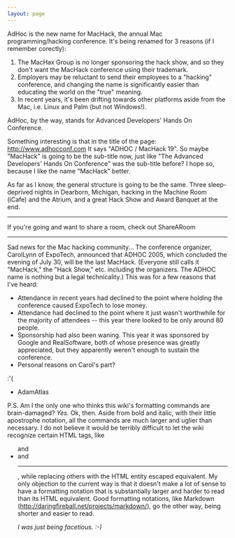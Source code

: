```yaml
---
layout: page
---
```




AdHoc is the new name for MacHack, the annual Mac programming/hacking conference. It's being renamed for 3 reasons (if I remember corectly):
1. The MacHax Group is no longer sponsoring the hack show, and so they don't want the MacHack conference using their trademark.
2. Employers may be reluctant to send their employees to a "hacking" conference, and changing the name is significantly easier than educating the world on the "true" meaning.
3. In recent years, it's been drifting towards other platforms aside from the Mac, i.e. Linux and Palm (but not Windows!).

AdHoc, by the way, stands for Advanced Developers' Hands On Conference.

Something interesting is that in the title of the page:
http://www.adhocconf.com
It says "ADHOC / MacHack 19". So maybe "MacHack" is going to be the sub-title now, just like "The Advanced Developers' Hands On Conference" was the sub-title before? I hope so, because I like the name "MacHack" better.

As far as I know, the general structure is going to be the same. Three sleep-deprived nights in Dearborn, Michigan, hacking in the Machine Room (iCafe) and the Atrium, and a great Hack Show and Award Banquet at the end. 

----
If you're going and want to share a room, check out ShareARoom

----
Sad news for the Mac hacking community... The conference organizer, CarolLynn of ExpoTech, announced that ADHOC 2005, which concluded the evening of July 30, will be the last MacHack. (Everyone still calls it "MacHack," the "Hack Show," etc. including the organizers. The ADHOC name is nothing but a legal technicality.) This was for a few reasons that I've heard:


* Attendance in recent years had declined to the point where holding the conference caused ExpoTech to lose money.
* Attendance had declined to the point where it just wasn't worthwhile for the majority of attendees -- this year there looked to be only around 80 people.
* Sponsorship had also been waning. This year it was sponsored by Google and RealSoftware, both of whose presence was greatly appreciated, but they apparently weren't enough to sustain the conference.
* Personal reasons on Carol's part?


:'(

- AdamAtlas

P.S. Am I the only one who thinks this wiki's formatting commands are brain-damaged?
*Yes.*
Ok, then. Aside from bold and italic, with their little apostrophe notation, all the commands are much larger and uglier than necessary. I do not believe it would be terribly difficult to let the wiki recognize certain HTML tags, like <ul> and <li> and <hr>, while replacing others with the HTML entity escaped equivalent. My only objection to the current way is that it doesn't make a lot of sense to have a formatting notation that is substantially larger and harder to read than its HTML equivalent. Good formatting notations, like Markdown (http://daringfireball.net/projects/markdown/), go the other way, being shorter and easier to read.

*I was just being facetious. :-)*
